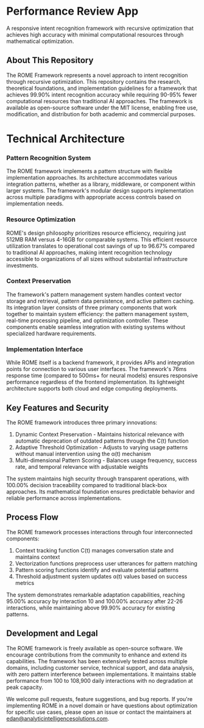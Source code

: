 # Performance Review App
A responsive intent recognition framework with recursive optimization that achieves high accuracy with minimal computational resources through mathematical optimization.

## About This Repository
The ROME Framework represents a novel approach to intent recognition through recursive optimization. This repository contains the research, theoretical foundations, and implementation guidelines for a framework that achieves 99.90% intent recognition accuracy while requiring 90-95% fewer computational resources than traditional AI approaches. The framework is available as open-source software under the MIT license, enabling free use, modification, and distribution for both academic and commercial purposes.

# Technical Architecture
### Pattern Recognition System
The ROME framework implements a pattern structure with flexible implementation approaches. Its architecture accommodates various integration patterns, whether as a library, middleware, or component within larger systems. The framework's modular design supports implementation across multiple paradigms with appropriate access controls based on implementation needs.

### Resource Optimization
ROME's design philosophy prioritizes resource efficiency, requiring just 512MB RAM versus 4-16GB for comparable systems. This efficient resource utilization translates to operational cost savings of up to 96.67% compared to traditional AI approaches, making intent recognition technology accessible to organizations of all sizes without substantial infrastructure investments.

### Context Preservation
The framework's pattern management system handles context vector storage and retrieval, pattern data persistence, and active pattern caching. Its integration layer consists of three primary components that work together to maintain system efficiency: the pattern management system, real-time processing pipeline, and optimization controller. These components enable seamless integration with existing systems without specialized hardware requirements.

### Implementation Interface
While ROME itself is a backend framework, it provides APIs and integration points for connection to various user interfaces. The framework's 76ms response time (compared to 500ms+ for neural models) ensures responsive performance regardless of the frontend implementation. Its lightweight architecture supports both cloud and edge computing deployments.

## Key Features and Security
The ROME framework introduces three primary innovations:

1. Dynamic Context Preservation - Maintains historical relevance with automatic deprecation of outdated patterns through the C(t) function
2. Adaptive Threshold Optimization - Adjusts to varying usage patterns without manual intervention using the α(t) mechanism
3. Multi-dimensional Pattern Scoring - Balances usage frequency, success rate, and temporal relevance with adjustable weights

The system maintains high security through transparent operations, with 100.00% decision traceability compared to traditional black-box approaches. Its mathematical foundation ensures predictable behavior and reliable performance across implementations.

## Process Flow
The ROME framework processes interactions through four interconnected components:

1. Context tracking function C(t) manages conversation state and maintains context
2. Vectorization functions preprocess user utterances for pattern matching
3. Pattern scoring functions identify and evaluate potential patterns
4. Threshold adjustment system updates α(t) values based on success metrics

The system demonstrates remarkable adaptation capabilities, reaching 95.00% accuracy by interaction 10 and 100.00% accuracy after 22-26 interactions, while maintaining above 99.90% accuracy for existing patterns.

## Development and Legal
The ROME framework is freely available as open-source software. We encourage contributions from the community to enhance and extend its capabilities. The framework has been extensively tested across multiple domains, including customer service, technical support, and data analysis, with zero pattern interference between implementations. It maintains stable performance from 100 to 108,900 daily interactions with no degradation at peak capacity.

We welcome pull requests, feature suggestions, and bug reports. If you're implementing ROME in a novel domain or have questions about optimization for specific use cases, please open an issue or contact the maintainers at edan@analyticintelligencesolutions.com.
